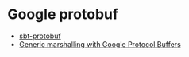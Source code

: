 # Google protobuf

- [sbt-protobuf](https://github.com/sbt/sbt-protobuf)
- [Generic marshalling with Google Protocol Buffers](http://planet.jboss.org/post/generic_marshalling_with_google_protocol_buffers)

